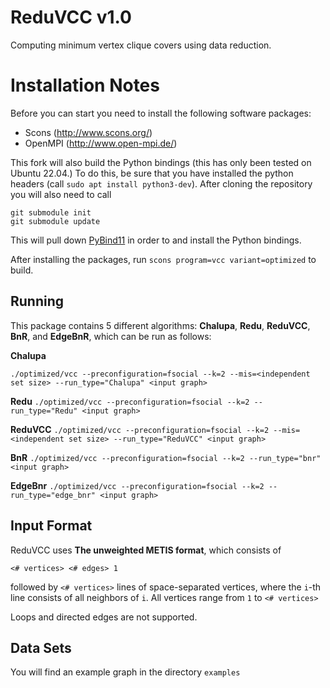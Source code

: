 ReduVCC v1.0
=====

Computing minimum vertex clique covers using data reduction.

Installation Notes
=====

Before you can start you need to install the following software packages:

- Scons (http://www.scons.org/)
- OpenMPI (http://www.open-mpi.de/) 



This fork will also build the Python bindings (this has only been tested on Ubuntu 22.04.) To do this, be sure that you have installed the python headers (call `sudo apt install python3-dev`). After cloning the repository you will also need to call
```
git submodule init
git submodule update
```
This will pull down [PyBind11](https://pybind11.readthedocs.io/en/stable/) in order to and install the Python bindings.

After installing the packages, run `scons program=vcc variant=optimized` to build.

## Running

This package contains 5 different algorithms: **Chalupa**, **Redu**, **ReduVCC**, **BnR**, and **EdgeBnR**, which can be run as follows:

**Chalupa**

`./optimized/vcc --preconfiguration=fsocial --k=2 --mis=<independent set size> --run_type="Chalupa" <input graph>`

**Redu**
`./optimized/vcc --preconfiguration=fsocial --k=2 --run_type="Redu" <input graph>`

**ReduVCC**
`./optimized/vcc --preconfiguration=fsocial --k=2 --mis=<independent set size> --run_type="ReduVCC" <input graph>`

**BnR**
`./optimized/vcc --preconfiguration=fsocial --k=2 --run_type="bnr" <input graph>`

**EdgeBnr**
`./optimized/vcc --preconfiguration=fsocial --k=2 --run_type="edge_bnr" <input graph>`

## Input Format

ReduVCC uses **The unweighted METIS format**, which consists of

   `<# vertices> <# edges> 1`

   followed by `<# vertices>` lines of space-separated vertices,  where the `i`-th line consists of 
   all neighbors of `i`. All vertices range from `1` to `<# vertices>`

Loops and directed edges are not supported.

## Data Sets

You will find an example graph in the directory `examples`
